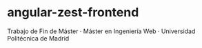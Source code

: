 # angular-zest-frontend
Trabajo de Fin de Máster · Máster en Ingeniería Web · Universidad Politécnica de Madrid
